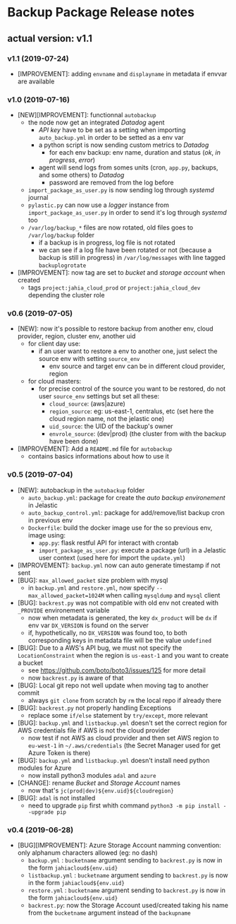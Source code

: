 # Backup Package Release notes

## actual version: v1.1

### v1.1 (2019-07-24)
* [IMPROVEMENT]: adding `envname` and `displayname` in metadata if envvar are available

### v1.0 (2019-07-16)
* [NEW][IMPROVEMENT]: functionnal `autobackup`
    * the node now get an integrated _Datadog_ agent
        * _API key_ have to be set as a setting when importing `auto_backup.yml` in order to be setted as a env var
        * a python script is now sending custom metrics to _Datadog_
            * for each env backup: env name, duration and status (_ok_, _in progress_, _error_)
        * agent will send logs from somes units (cron, `app.py`, backups, and some others) to _Datadog_
            * password are removed from the log before
    * `import_package_as_user.py` is now sending log through _systemd_ journal
    * `pylastic.py` can now use a _logger_ instance from `import_package_as_user.py` in order to send it's log through _systemd_ too
    * `/var/log/backup_*` files are now rotated, old files goes to `/var/log/backup` folder
        * if a backup is in progress, log file is not rotated
        * we can see if a log file have been rotated or not (because a backup is still in progress) in `/var/log/messages` with line tagged `backuplogrotate`
* [IMPROVEMENT]: now tag are set to _bucket_ and _storage account_ when created
    * tags `project:jahia_cloud_prod` or `project:jahia_cloud_dev` depending the cluster role

### v0.6 (2019-07-05)
* [NEW]: now it's possible to restore backup from another env, cloud provider, region, cluster env, another uid
    * for client day use:
        * if an user want to restore a env to another one, just select the source env with setting `source_env`
            * env source and target env can be in different cloud provider, region
    * for cloud masters:
        * for precise control of the source you want to be restored, do not user `source_env` settings but set all these:
            * `cloud_source`: (aws|azure)
            * `region_source`: eg: us-east-1, centralus, etc (set here the cloud region name, not the jelastic one)
            * `uid_source`: the UID of the backup's owner
            * `envrole_source`: (dev|prod) (the cluster from with the backup have been done)
* [IMPROVEMENT]: Add a `README.md` file for `autobackup`
    * contains basics informations about how to use it

### v0.5 (2019-07-04)
* [NEW]: autobackup in the `autobackup` folder
    * `auto_backup.yml`: package for create the _auto backup environement_ in Jelastic
    * `auto_backup_control.yml`: package for add/remove/list backup cron in previous env
    * `Dockerfile`: build the docker image use for the so previous env, image using:
        * `app.py`: flask restful API for interact with crontab
        * `import_package_as_user.py`: execute a package (url) in a Jelastic user context (used here for import the `update.yml`)
* [IMPROVEMENT]: `backup.yml` now can auto generate timestamp if not sent
* [BUG]: `max_allowed_packet` size problem with mysql
    * in `backup.yml` and `restore.yml`, now specify `--max_allowed_packet=1024M` when calling `mysqldump` and `mysql` client
* [BUG]: `backrest.py` was not compatible with old env not created with `_PROVIDE` environement variable
    * now when metadata is generated, the key `dx_product` will be `dx` if env var `DX_VERSION` is found on the server
    * if, hypothetically, no `DX_VERSION` was found too, to both corresponding keys in metadata file will be the value `undefined`
* [BUG]: Due to a AWS's API bug, we must not specify the `LocationConstraint` when the region is `us-east-1` and you want to create a bucket
    * see https://github.com/boto/boto3/issues/125 for more detail
    * now `backrest.py` is aware of that
* [BUG]: Local git repo not well update when moving tag to another commit
    * always `git clone` from scratch by `rm` the local repo if already there
* [BUG]: `backrest.py` not properly handling Exceptions
    * replace some `if/else` statement by `try/except`, more relevant
* [BUG]: `backup.yml` and `listbackup.yml` doesn't set the correct region for AWS credentials file if AWS is not the cloud provider
    * now test if not AWS as cloud provider and then set AWS region to `eu-west-1` in `~/.aws/credentials` (the Secret Manager used for get Azure Token is there)
* [BUG]: `backup.yml` and `listbackup.yml` doesn't install need python modules for Azure
    * now install python3 modules `adal` and `azure`
* [CHANGE]: rename _Bucket_ and _Storage Account_ names
    * now that's `jc(prod|dev)${env.uid}${cloudregion}`
* [BUG]: `adal` is not installed
    * need to upgrade `pip` first whith command `python3 -m pip install --upgrade pip`

### v0.4 (2019-06-28)
* [BUG][IMPROVEMENT]: Azure Storage Account namming convention: only alphanum characters allowed (eg: no dash)
    * `backup.yml` : `bucketname` argument sending to `backrest.py` is now in the form `jahiacloud${env.uid}`
    * `listbackup.yml` : `bucketname` argument sending to `backrest.py` is now in the form `jahiacloud${env.uid}`
    * `restore.yml` : `bucketname` argument sending to `backrest.py` is now in the form `jahiacloud${env.uid}`
    * `backrest.py`: now the Storage Account used/created taking his name from the `bucketname` argument instead of the `backupname`

